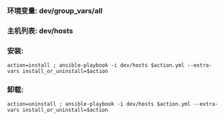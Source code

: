 ### 环境变量: dev/group_vars/all ###
### 主机列表: dev/hosts ###
### 安装:  ###
```
action=install ; ansible-playbook -i dev/hosts $action.yml --extra-vars install_or_uninstall=$action
```
### 卸载: ###
```
action=uninstall ; ansible-playbook -i dev/hosts $action.yml --extra-vars install_or_uninstall=$action
```
